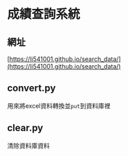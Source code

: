 # 成績查詢系統
## 網址
[https://li541001.github.io/search_data/](https://li541001.github.io/search_data/)
## convert.py
用來將excel資料轉換並`put`到資料庫裡
## clear.py
清除資料庫資料
